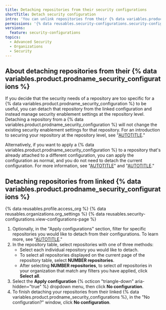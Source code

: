 ```yaml
---
title: Detaching repositories from their security configurations
shortTitle: Detach security configuration
intro: 'You can unlink repositories from their {% data variables.product.prodname_security_configurations %} and instead manage their security enablement settings at the repository level.'
permissions: '{% data reusables.security-configurations.security-configurations-permissions %}'
versions:
  feature: security-configurations
topics:
  - Advanced Security
  - Organizations
  - Security
---
```


## About detaching repositories from their {% data variables.product.prodname_security_configurations %}

If you decide that the security needs of a repository are too specific for a {% data variables.product.prodname_security_configuration %} to be useful, you can detach that repository from the linked configuration and instead manage security enablement settings at the repository level. Detaching a repository from a {% data variables.product.prodname_security_configuration %} will not change the existing security enablement settings for that repository. For an introduction to securing your repository at the repository level, see "[AUTOTITLE](/code-security/getting-started/securing-your-repository)."

Alternatively, if you want to apply a {% data variables.product.prodname_security_configuration %} to a repository that's already attached to a different configuration, you can apply the configuration as normal, and you do not need to detach the current configuration. For more information, see "[AUTOTITLE](/code-security/securing-your-organization/enabling-security-features-in-your-organization/applying-the-github-recommended-security-configuration-in-your-organization)" and "[AUTOTITLE](/code-security/securing-your-organization/meeting-your-specific-security-needs-with-custom-security-configurations/applying-a-custom-security-configuration)."

## Detaching repositories from linked {% data variables.product.prodname_security_configurations %}

{% data reusables.profile.access_org %}
{% data reusables.organizations.org_settings %}
{% data reusables.security-configurations.view-configurations-page %}
1. Optionally, in the "Apply configurations" section, filter for specific repositories you would like to detach from their configurations. To learn more, see "[AUTOTITLE](/code-security/securing-your-organization/managing-the-security-of-your-organization/filtering-repositories-in-your-organization-using-the-repository-table)."
1. In the repository table, select repositories with one of three methods:
    * Select each individual repository you would like to detach.
    * To select all repositories displayed on the current page of the repository table, select **NUMBER repositories**.
    * After selecting **NUMBER repositories**, to select _all_ repositories in your organization that match any filters you have applied, click **Select all**.
1. Select the **Apply configuration** {% octicon "triangle-down" aria-hidden="true" %} dropdown menu, then click **No configuration**.
1. To finish detaching your repositories from their linked {% data variables.product.prodname_security_configurations %}, in the "No configuration?" window, click **No configuration**.
